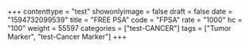 +++
contenttype = "test"
showonlyimage = false
draft = false
date = "1594732099539"
title = "FREE PSA"
code = "FPSA"
rate = "1000"
hc = "100"
weight = 55597
categories = ["test-CANCER"]
tags = ["Tumor Marker", "test-Cancer Marker"]
+++

